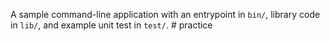 A sample command-line application with an entrypoint in `bin/`, library code
in `lib/`, and example unit test in `test/`.
#   p r a c t i c e  
 